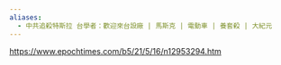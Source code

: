 ```yaml
---
aliases:
  - 中共追殺特斯拉 台學者：歡迎來台設廠 | 馬斯克 | 電動車 | 養套殺 | 大紀元
---
```


https://www.epochtimes.com/b5/21/5/16/n12953294.htm
